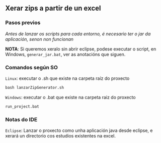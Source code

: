 ## Xerar zips a partir de un excel

### Pasos previos

_Antes de lanzar os scripts para cada entorno, é necesario ter o jar da aplicación, senon non funcionan_

**NOTA**: Si queremos xeralo sin abrir eclipse, podese executar o script, en Windows, `generar_jar.bat`, ver as anotacións que siguen.


### Comandos según SO

`Linux`: executar o .sh que existe na carpeta raíz do proxecto
```cmd
bash lanzarZipGenerator.sh
```

`Windows`: executar o .bat que existe na carpeta raiz do proxecto
```cmd
run_project.bat
```

### Notas do IDE

`Eclipse`: Lanzar o proxecto como unha aplicación java desde eclipse, e xerará un directorio cos estudios existentes na excel.

